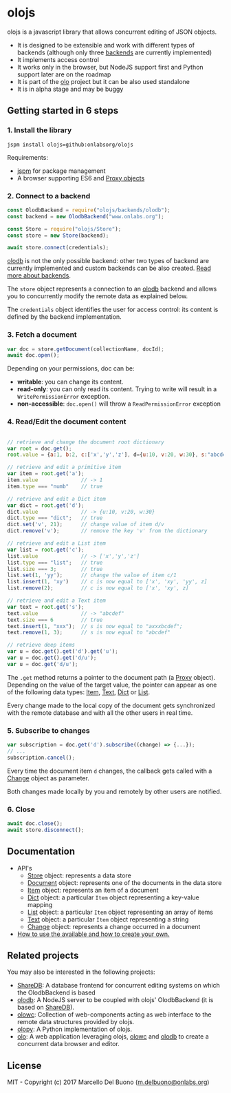 # olojs

olojs is a javascript library that allows concurrent editing of JSON objects.

* It is designed to be extensible and work with different types of backends
  (although only three [backends][] are currently implemented)
* It implements access control
* It works only in the browser, but NodeJS support first and Python support later are on the roadmap
* It is part of the [olo][] project but it can be also used standalone
* It is in alpha stage and may be buggy


## Getting started in 6 steps


### 1. Install the library
```
jspm install olojs=github:onlabsorg/olojs
```
Requirements:
* [jspm][] for package management
* A browser supporting ES6 and [Proxy objects][Proxy]

### 2. Connect to a backend
```javascript
const OlodbBackend = require("olojs/backends/olodb");
const backend = new OlodbBackend("www.onlabs.org");

const Store = require("olojs/Store");
const store = new Store(backend);

await store.connect(credentials);
```

[olodb][] is not the only possible backend: other two types of backend are
currently implemented and custom backends can be also created.
[Read more about backends][backends].

The `store` object represents a connection to an [olodb][] backend and allows you to
concurrently modify the remote data as explained below.

The `credentials` object identifies the user for access control: its content is
defined by the backend implementation.


### 3. Fetch a document
```javascript
var doc = store.getDocument(collectionName, docId);
await doc.open();
```

Depending on your permissions, doc can be:

* **writable**: you can change its content.
* **read-only**: you can only read its content. Trying to write will result in a
  `WritePermissionError` exception.
* **non-accessible**: `doc.open()` will throw a `ReadPermissionError` exception


### 4. Read/Edit the document content
```javascript

// retrieve and change the document root dictionary
var root = doc.get();
root.value = {a:1, b:2, c:['x','y','z'], d={u:10, v:20, w:30}, s:"abcdef"};

// retrieve and edit a primitive item
var item = root.get('a');
item.value              // -> 1
item.type === "numb"    // true

// retrieve and edit a Dict item
var dict = root.get('d');
dict.value              // -> {u:10, v:20, w:30}
dict.type === "dict";   // true
dict.set('v', 21);      // change value of item d/v
dict.remove('v');       // remove the key 'v' from the dictionary

// retrieve and edit a List item
var list = root.get('c');
list.value              // -> ['x','y','z']
list.type === "list";   // true
list.size === 3;        // true
list.set(1, 'yy');      // change the value of item c/1
list.insert(1, 'xy')    // c is now equal to ['x', 'xy', 'yy', z]
list.remove(2);         // c is now equal to ['x', 'xy', z]

// retrieve and edit a Text item
var text = root.get('s');
text.value              // -> "abcdef"
text.size === 6         // true
text.insert(1, "xxx");  // s is now equal to "axxxbcdef";
text.remove(1, 3);      // s is now equal to "abcdef"

// retrieve deep items
var u = doc.get().get('d').get('u');
var u = doc.get().get('d/u');
var u = doc.get('d/u');
```

The `.get` method returns a pointer to the document path (a [Proxy][] object).
Depending on the value of the target value, the pointer can appear as one of the following
data types: [Item][], [Text][], [Dict][] or [List][].

Every change made to the local copy of the document gets synchronized with
the remote database and with all the other users in real time.


### 5. Subscribe to changes
```javascript
var subscription = doc.get('d').subscribe((change) => {...});
// ...
subscription.cancel();
```

Every time the document item `d` changes, the callback gets called with
a [Change][] object as parameter.  

Both changes made locally by you and remotely by other users are notified.


### 6. Close
```javascript
await doc.close();
await store.disconnect();
```


## Documentation

* API's
    * [Store][] object: represents a data store
    * [Document][] object: represents one of the documents in the data store
    * [Item][] object: represents an item of a document
    * [Dict][] object: a particular `Item` object representing a key-value mapping
    * [List][] object: a particular `Item` object representing an array of items
    * [Text][] object: a particular `Item` object representing a string
    * [Change][] object: represents a change occurred in a document
* [How to use the available and how to create your own.][backends]


## Related projects

You may also be interested in the following projects:

* [ShareDB][]: A database frontend for concurrent editing systems on which the OlodbBackend is based
* [olodb][]: A NodeJS server to be coupled with olojs' OlodbBackend (it is based on [ShareDB][]).
* [olowc][]: Collection of web-components acting as web interface to the remote data structures provided by olojs.
* [olopy][]: A Python implementation of olojs.
* [olo][]: A web application leveraging olojs, [olowc][] and [olodb][] to create a
  concurrent data browser and editor.


## License
MIT - Copyright (c) 2017 Marcello Del Buono (m.delbuono@onlabs.org)


[olo]: https://github.com/onlabsorg/olo
[olodb]: https://github.com/onlabsorg/olodb
[jspm]: http://jspm.io/
[Proxy]: https://developer.mozilla.org/it/docs/Web/JavaScript/Reference/Global_Objects/Proxy
[Store]: ./doc/Store.md#store-class
[Document]: ./doc/Store.md#document-class
[Item]: ./doc/Store.md#item-class
[Text]: ./doc/Store.md#text-class
[Dict]: ./doc/Store.md#dict-class
[List]: ./doc/Store.md#list-class
[Change]: ./doc/Store.md#change-class
[Subscription]: ./doc/Store.md#subscription-class
[Path]: ./doc/Path.md
[backends]: ./doc/backends.md
[olodb]: https://github.com/onlabsorg/olodb
[ShareDB]: https://github.com/share/sharedb
[olowc]: https://github.com/onlabsorg/olowc
[olopy]: https://github.com/onlabsorg/olopy
[olo]: https://github.com/onlabsorg/olo
